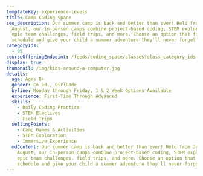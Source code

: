 ```yaml
---
templateKey: experience-levels
title: Camp Coding Space
seo_description: Our summer camp is back and better than ever! Held from June to
  August, our in-person camps combine project-based coding, STEM exploration,
  epic team challenges, field trips, and more. Choose an option that fits your
  schedule and give your child a summer adventure they'll never forget!
categoryIds:
  - 95
courseOfferingEndpoint: /feeds/coding_space/classes?class_category_ids[]=95
display: true
thumbnail: /img/kids-around-a-computer.jpg
details:
  age: Ages 8+
  gender: Co-ed., GirlCode
  byline: Monday through Friday, 1 & 2 Week Options Available
  experience: First-Time Through Advanced
  skills:
    - Daily Coding Practice
    - STEM Electives
    - Field Trips
  sellingPoints:
    - Camp Games & Activities
    - STEM Exploration
    - Immersive Experience
  mdContent: Our summer camp is back and better than ever! Held from June to
    August, our in-person camps combine project-based coding, STEM exploration,
    epic team challenges, field trips, and more. Choose an option that fits your
    schedule and give your child a summer adventure they'll never forget!
---
```

